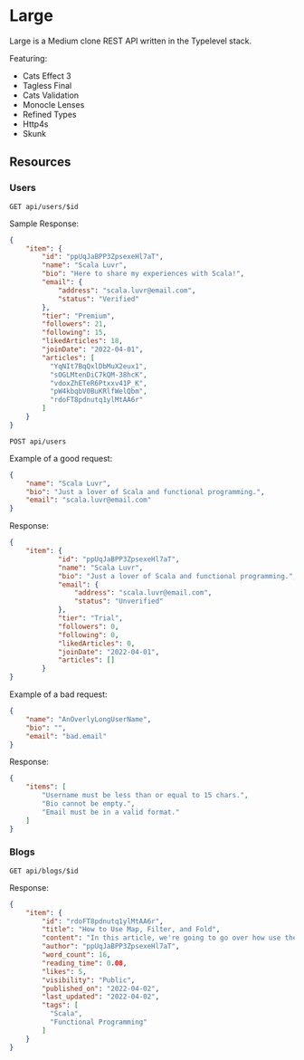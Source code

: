 # Large

Large is a Medium clone REST API written in the Typelevel stack.

Featuring:
- Cats Effect 3
- Tagless Final
- Cats Validation
- Monocle Lenses
- Refined Types
- Http4s
- Skunk

## Resources


### Users
`GET api/users/$id`

Sample Response:
```json
{
    "item": {
        "id": "ppUqJaBPP3ZpsexeHl7aT",
        "name": "Scala Luvr",
        "bio": "Here to share my experiences with Scala!",
        "email": {
            "address": "scala.luvr@email.com",
            "status": "Verified"
        },
        "tier": "Premium",
        "followers": 21,
        "following": 15,
        "likedArticles": 18,
        "joinDate": "2022-04-01",
        "articles": [
          "YqNIt7BqQxlDbMuX2eux1",
          "sOGLMtenDiC7kQM-38hcK",
          "vdoxZhETeR6Ptxxv41P_K",
          "pW4kbqbV0BuKRlfWelQbm",
          "rdoFT8pdnutq1ylMtAA6r"
        ]
    }
}
```

`POST api/users`

Example of a good request:

```json
{
    "name": "Scala Luvr",
    "bio": "Just a lover of Scala and functional programming.",
    "email": "scala.luvr@email.com"
}
```

Response:
```json
{
    "item": {
            "id": "ppUqJaBPP3ZpsexeHl7aT",
            "name": "Scala Luvr",
            "bio": "Just a lover of Scala and functional programming.",
            "email": {
                "address": "scala.luvr@email.com",
                "status": "Unverified"
            },
            "tier": "Trial",
            "followers": 0,
            "following": 0,
            "likedArticles": 0,
            "joinDate": "2022-04-01",
            "articles": []
        }
}
```

Example of a bad request:
```json
{
    "name": "AnOverlyLongUserName",
    "bio": "",
    "email": "bad.email"
}
```

Response:
```json
{
    "items": [
        "Username must be less than or equal to 15 chars.",
        "Bio cannot be empty.",
        "Email must be in a valid format."
    ]
}
```
### Blogs

`GET api/blogs/$id`

Response:
```json
{
    "item": {
        "id": "rdoFT8pdnutq1ylMtAA6r",
        "title": "How to Use Map, Filter, and Fold",
        "content": "In this article, we're going to go over how use the big three higher order functions...",
        "author": "ppUqJaBPP3ZpsexeHl7aT",
        "word_count": 16,
        "reading_time": 0.08,
        "likes": 5,
        "visibility": "Public",
        "published_on": "2022-04-02",
        "last_updated": "2022-04-02",
        "tags": [
          "Scala",
          "Functional Programming"
        ]
    }
}
```
